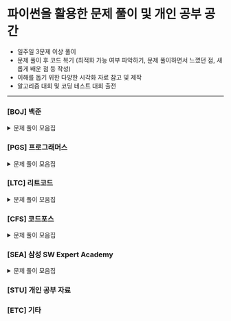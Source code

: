 # 파이썬을 활용한 문제 풀이 및 개인 공부 공간

- 일주일 3문제 이상 풀이
- 문제 풀이 후 코드 복기 (최적화 가능 여부 파악하기, 문제 풀이하면서 느꼈던 점, 새롭게 배운 점 등 작성)
- 이해를 돕기 위한 다양한 시각화 자료 참고 및 제작
- 알고리즘 대회 및 코딩 테스트 대회 출전


---
### [BOJ] 백준

<details>
	<summary>문제 풀이 모음집</summary>
  </br>
  
  |코드 번호|이름|링크|풀이 코드|풀이 시간|풀이 유형|
  |:-----:|:-----|:-----|:-----|:-----|:-----|
  |**1330**|두 수 비교하기|https://www.acmicpc.net/problem/1330|1330_두수비교하기.py| 30 sec |`조건문`, `구현` |
  |**1330**|두 수 비교하기|https://www.acmicpc.net/problem/1330|1330_두수비교하기.py| 30 sec |`조건문`, `구현` |
  |**1330**|두 수 비교하기|https://www.acmicpc.net/problem/1330|1330_두수비교하기.py| 30 sec |`조건문`, `구현` |
  |**1330**|두 수 비교하기|https://www.acmicpc.net/problem/1330|1330_두수비교하기.py| 30 sec |`조건문`, `구현` |

</details>

### [PGS] 프로그래머스

<details>
	<summary>문제 풀이 모음집</summary>
  </br>
  
  |코드 번호|이름|링크|풀이 코드|풀이 시간|풀이 유형|
  |:-----:|:-----|:-----|:-----|:-----|:-----|

</details>

### [LTC] 리트코드

<details>
	<summary>문제 풀이 모음집</summary>
  </br>
  
  |코드 번호|이름|링크|풀이 코드|풀이 시간|풀이 유형|
  |:-----:|:-----|:-----|:-----|:-----|:-----|

</details>

### [CFS] 코드포스

<details>
	<summary>문제 풀이 모음집</summary>
  </br>
  
  |코드 번호|이름|링크|풀이 코드|풀이 시간|풀이 유형|
  |:-----:|:-----|:-----|:-----|:-----|:-----|

</details>

### [SEA] 삼성 SW Expert Academy

<details>
	<summary>문제 풀이 모음집</summary>
  </br>
  
  |코드 번호|이름|링크|풀이 코드|풀이 시간|풀이 유형|
  |:-----:|:-----|:-----|:-----|:-----|:-----|

</details>

### [STU] 개인 공부 자료


### [ETC] 기타
